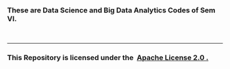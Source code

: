<h3><b>These are Data Science and Big Data Analytics Codes of Sem VI.</b></h3>
<br><hr>
<h3>This Repository is licensed under the &nbsp<a href="https://github.com/AyushAcharya07/DSBDAL/blob/main/LICENSE">Apache License 2.0 . </a></h3>
